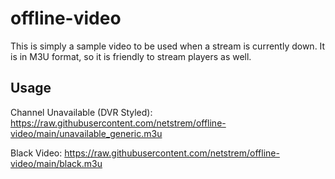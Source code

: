 # offline-video
This is simply a sample video to be used when a stream is currently down.
It is in M3U format, so it is friendly to stream players as well.

## Usage
Channel Unavailable (DVR Styled): https://raw.githubusercontent.com/netstrem/offline-video/main/unavailable_generic.m3u

Black Video: https://raw.githubusercontent.com/netstrem/offline-video/main/black.m3u

